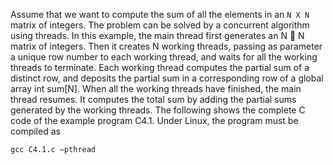 Assume that we want to compute the sum of all the elements in an `N X N ` matrix of
integers. The problem can be solved by a concurrent algorithm using threads. In this example, the main
thread first generates an N  N matrix of integers. Then it creates N working threads, passing as
parameter a unique row number to each working thread, and waits for all the working threads to
terminate. Each working thread computes the partial sum of a distinct row, and deposits the partial sum
in a corresponding row of a global array int sum[N]. When all the working threads have finished, the
main thread resumes. It computes the total sum by adding the partial sums generated by the working
threads. The following shows the complete C code of the example program
 C4.1. Under Linux, the
program must be compiled as
```
gcc C4.1.c –pthread
```